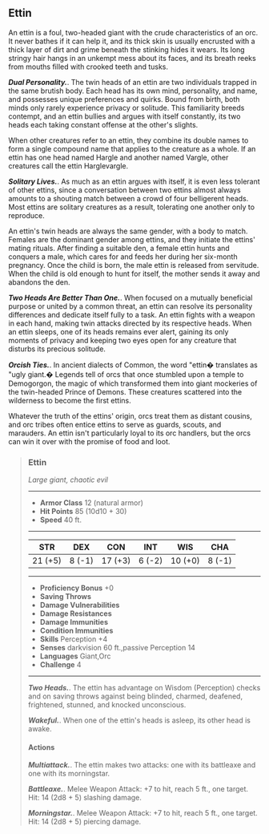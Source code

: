 ## Ettin
An ettin is a foul, two-headed giant with the crude characteristics of an orc. It never bathes if it can help it, and its thick skin is usually encrusted with a thick layer of dirt and grime beneath the stinking hides it wears. Its long stringy hair hangs in an unkempt mess about its faces, and its breath reeks from mouths filled with crooked teeth and tusks.

***Dual Personality.***. The twin heads of an ettin are two individuals trapped in the same brutish body. Each head has its own mind, personality, and name, and possesses unique preferences and quirks. Bound from birth, both minds only rarely experience privacy or solitude. This familiarity breeds contempt, and an ettin bullies and argues with itself constantly, its two heads each taking constant offense at the other's slights.

When other creatures refer to an ettin, they combine its double names to form a single compound name that applies to the creature as a whole. If an ettin has one head named Hargle and another named Vargle, other creatures call the ettin Harglevargle.

***Solitary Lives.***. As much as an ettin argues with itself, it is even less tolerant of other ettins, since a conversation between two ettins almost always amounts to a shouting match between a crowd of four belligerent heads. Most ettins are solitary creatures as a result, tolerating one another only to reproduce.

An ettin's twin heads are always the same gender, with a body to match. Females are the dominant gender among ettins, and they initiate the ettins' mating rituals. After finding a suitable den, a female ettin hunts and conquers a male, which cares for and feeds her during her six-month pregnancy. Once the child is born, the male ettin is released from servitude. When the child is old enough to hunt for itself, the mother sends it away and abandons the den.

***Two Heads Are Better Than One.***. When focused on a mutually beneficial purpose or united by a common threat, an ettin can resolve its personality differences and dedicate itself fully to a task. An ettin fights with a weapon in each hand, making twin attacks directed by its respective heads. When an ettin sleeps, one of its heads remains ever alert, gaining its only moments of privacy and keeping two eyes open for any creature that disturbs its precious solitude.

***Orcish Ties.***. In ancient dialects of Common, the word "ettin� translates as "ugly giant.� Legends tell of orcs that once stumbled upon a temple to Demogorgon, the magic of which transformed them into giant mockeries of the twin-headed Prince of Demons. These creatures scattered into the wilderness to become the first ettins.

Whatever the truth of the ettins' origin, orcs treat them as distant cousins, and orc tribes often entice ettins to serve as guards, scouts, and marauders. An ettin isn't particularly loyal to its orc handlers, but the orcs can win it over with the promise of food and loot.


>### Ettin
>*Large giant, chaotic evil*
>___
>- **Armor Class** 12 (natural armor)
>- **Hit Points** 85 (10d10 + 30)
>- **Speed** 40 ft.
>___
>|**STR**|**DEX**|**CON**|**INT**|**WIS**|**CHA**|
>|:---:|:---:|:---:|:---:|:---:|:---:|
>|21 (+5)|8 (-1)|17 (+3)|6 (-2)|10 (+0)|8 (-1)|
>
>___
>- **Proficiency Bonus** +0
>- **Saving Throws** 
>- **Damage Vulnerabilities** 
>- **Damage Resistances** 
>- **Damage Immunities** 
>- **Condition Immunities** 
>- **Skills** Perception +4
>- **Senses** darkvision 60 ft.,passive Perception 14
>- **Languages** Giant,Orc
>- **Challenge** 4
>___
>***Two Heads.***. The ettin has advantage on Wisdom (Perception) checks and on saving throws against being blinded, charmed, deafened, frightened, stunned, and knocked unconscious.
>
>***Wakeful.***. When one of the ettin's heads is asleep, its other head is awake.
>
>#### Actions
>***Multiattack.***. The ettin makes two attacks: one with its battleaxe and one with its morningstar.
>
>***Battleaxe.***. Melee Weapon Attack: +7 to hit, reach 5 ft., one target. Hit: 14 (2d8 + 5) slashing damage.
>
>***Morningstar.***. Melee Weapon Attack: +7 to hit, reach 5 ft., one target. Hit: 14 (2d8 + 5) piercing damage.
>
